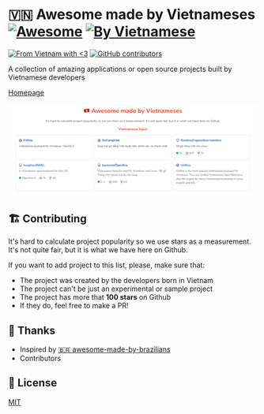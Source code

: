 # 🇻🇳 Awesome made by Vietnameses [![Awesome](https://awesome.re/badge.svg)](https://awesome.re) [![By Vietnamese](https://raw.githubusercontent.com/webuild-community/badge/master/svg/by.svg)](https://webuild.community)
[![From Vietnam with <3](https://raw.githubusercontent.com/webuild-community/badge/master/svg/love.svg)](https://webuild.community) [![GitHub contributors](https://img.shields.io/github/contributors/anhthang/awesome-made-by-vietnameses.svg)](https://github.com/anhthang/awesome-made-by-vietnameses/graphs/contributors)


A collection of amazing applications or open source projects built by Vietnamese developers

[Homepage](https://awesome-vietnamese.anhthang.org)

![preview](public/screenshot.png)

## 🏗 Contributing

It's hard to calculate project popularity so we use stars as a measurement. It's not quite fair, but it is what we have here on Github.

If you want to add project to this list, please, make sure that:

- The project was created by the developers born in Vietnam
- The project can't be just an experimental or sample project
- The project has more that **100 stars** on Github
- If they do, feel free to make a PR!

## 🥰 Thanks

- Inspired by [🇧🇷 awesome-made-by-brazilians](https://github.com/felipefialho/awesome-made-by-brazilians)
- Contributors

## 📝 License

[MIT](/license)
